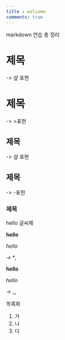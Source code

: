 ```yaml
---
title : welcome
comments: true
---
```


markdown 연습 총 정리

# 제목
-> 샾 표현

제목
====
-> =표현

## 제목
-> 샾 표현

제목
----
-> -표현

### 제목


hello 글씨체

**hello**

*hello*

-> **,*

__hello__

_hello_

-> __,_


목록화
1. 가
2. 나
3. 다



